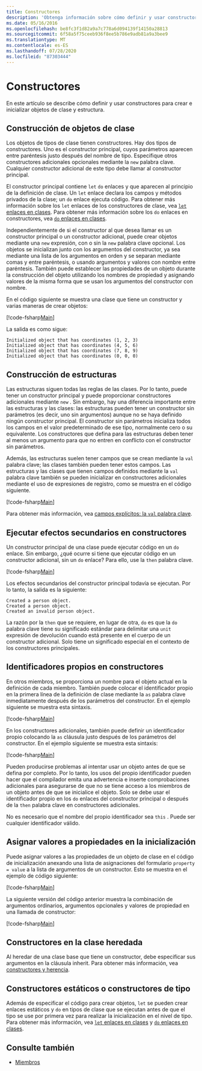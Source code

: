 ```yaml
---
title: Constructores
description: 'Obtenga información sobre cómo definir y usar constructores en F # para crear e inicializar objetos de clase y estructura.'
ms.date: 05/16/2016
ms.openlocfilehash: be8fc3f1d82a9a7c778a6d094139f14150a28813
ms.sourcegitcommit: 6f58a5f75ceeb936f8ee5b786e9adb81a9a3bee9
ms.translationtype: MT
ms.contentlocale: es-ES
ms.lasthandoff: 07/28/2020
ms.locfileid: "87303444"
---
```

# <a name="constructors"></a>Constructores

En este artículo se describe cómo definir y usar constructores para crear e inicializar objetos de clase y estructura.

## <a name="construction-of-class-objects"></a>Construcción de objetos de clase

Los objetos de tipos de clase tienen constructores. Hay dos tipos de constructores. Uno es el constructor principal, cuyos parámetros aparecen entre paréntesis justo después del nombre de tipo. Especifique otros constructores adicionales opcionales mediante la `new` palabra clave. Cualquier constructor adicional de este tipo debe llamar al constructor principal.

El constructor principal contiene `let` `do` enlaces y que aparecen al principio de la definición de clase. Un `let` enlace declara los campos y métodos privados de la clase; un `do` enlace ejecuta código. Para obtener más información sobre los `let` enlaces de los constructores de clase, vea [ `let` enlaces en clases](let-bindings-in-classes.md). Para obtener más información sobre los `do` enlaces en constructores, vea [ `do` enlaces en clases](do-bindings-in-classes.md).

Independientemente de si el constructor al que desea llamar es un constructor principal o un constructor adicional, puede crear objetos mediante una `new` expresión, con o sin la `new` palabra clave opcional. Los objetos se inicializan junto con los argumentos del constructor, ya sea mediante una lista de los argumentos en orden y se separan mediante comas y entre paréntesis, o usando argumentos y valores con nombre entre paréntesis. También puede establecer las propiedades de un objeto durante la construcción del objeto utilizando los nombres de propiedad y asignando valores de la misma forma que se usan los argumentos del constructor con nombre.

En el código siguiente se muestra una clase que tiene un constructor y varias maneras de crear objetos:

[!code-fsharp[Main](~/samples/snippets/fsharp/lang-ref-2/snippet3501.fs)]

La salida es como sigue:

```console
Initialized object that has coordinates (1, 2, 3)
Initialized object that has coordinates (4, 5, 6)
Initialized object that has coordinates (7, 8, 9)
Initialized object that has coordinates (0, 0, 0)
```

## <a name="construction-of-structures"></a>Construcción de estructuras

Las estructuras siguen todas las reglas de las clases. Por lo tanto, puede tener un constructor principal y puede proporcionar constructores adicionales mediante `new` . Sin embargo, hay una diferencia importante entre las estructuras y las clases: las estructuras pueden tener un constructor sin parámetros (es decir, uno sin argumentos) aunque no se haya definido ningún constructor principal. El constructor sin parámetros inicializa todos los campos en el valor predeterminado de ese tipo, normalmente cero o su equivalente. Los constructores que defina para las estructuras deben tener al menos un argumento para que no entren en conflicto con el constructor sin parámetros.

Además, las estructuras suelen tener campos que se crean mediante la `val` palabra clave; las clases también pueden tener estos campos. Las estructuras y las clases que tienen campos definidos mediante la `val` palabra clave también se pueden inicializar en constructores adicionales mediante el uso de expresiones de registro, como se muestra en el código siguiente.

[!code-fsharp[Main](~/samples/snippets/fsharp/lang-ref-2/snippet3502.fs)]

Para obtener más información, vea [campos explícitos: la `val` palabra clave](explicit-fields-the-val-keyword.md).

## <a name="executing-side-effects-in-constructors"></a>Ejecutar efectos secundarios en constructores

Un constructor principal de una clase puede ejecutar código en un `do` enlace. Sin embargo, ¿qué ocurre si tiene que ejecutar código en un constructor adicional, sin un `do` enlace? Para ello, use la `then` palabra clave.

[!code-fsharp[Main](~/samples/snippets/fsharp/lang-ref-2/snippet3503.fs)]

Los efectos secundarios del constructor principal todavía se ejecutan. Por lo tanto, la salida es la siguiente:

```console
Created a person object.
Created a person object.
Created an invalid person object.
```

La razón por la `then` que se requiere, en lugar de otra, `do` es que la `do` palabra clave tiene su significado estándar para delimitar una `unit` expresión de devolución cuando está presente en el cuerpo de un constructor adicional. Solo tiene un significado especial en el contexto de los constructores principales.

## <a name="self-identifiers-in-constructors"></a>Identificadores propios en constructores

En otros miembros, se proporciona un nombre para el objeto actual en la definición de cada miembro. También puede colocar el identificador propio en la primera línea de la definición de clase mediante la `as` palabra clave inmediatamente después de los parámetros del constructor. En el ejemplo siguiente se muestra esta sintaxis.

[!code-fsharp[Main](~/samples/snippets/fsharp/lang-ref-2/snippet3504.fs)]

En los constructores adicionales, también puede definir un identificador propio colocando la `as` cláusula justo después de los parámetros del constructor. En el ejemplo siguiente se muestra esta sintaxis:

[!code-fsharp[Main](~/samples/snippets/fsharp/lang-ref-2/snippet3505.fs)]

Pueden producirse problemas al intentar usar un objeto antes de que se defina por completo. Por lo tanto, los usos del propio identificador pueden hacer que el compilador emita una advertencia e inserte comprobaciones adicionales para asegurarse de que no se tiene acceso a los miembros de un objeto antes de que se inicialice el objeto. Solo se debe usar el identificador propio en los `do` enlaces del constructor principal o después de la `then` palabra clave en constructores adicionales.

No es necesario que el nombre del propio identificador sea `this` . Puede ser cualquier identificador válido.

## <a name="assigning-values-to-properties-at-initialization"></a>Asignar valores a propiedades en la inicialización

Puede asignar valores a las propiedades de un objeto de clase en el código de inicialización anexando una lista de asignaciones del formulario `property = value` a la lista de argumentos de un constructor. Esto se muestra en el ejemplo de código siguiente:

[!code-fsharp[Main](~/samples/snippets/fsharp/lang-ref-2/snippet3506.fs)]

La siguiente versión del código anterior muestra la combinación de argumentos ordinarios, argumentos opcionales y valores de propiedad en una llamada de constructor:

[!code-fsharp[Main](~/samples/snippets/fsharp/lang-ref-2/snippet3507.fs)]

## <a name="constructors-in-inherited-class"></a>Constructores en la clase heredada

Al heredar de una clase base que tiene un constructor, debe especificar sus argumentos en la cláusula inherit. Para obtener más información, vea [constructores y herencia](../inheritance.md#constructors-and-inheritance).

## <a name="static-constructors-or-type-constructors"></a>Constructores estáticos o constructores de tipo

Además de especificar el código para crear objetos, `let` se pueden crear enlaces estáticos y `do` en tipos de clase que se ejecutan antes de que el tipo se use por primera vez para realizar la inicialización en el nivel de tipo. Para obtener más información, vea [ `let` enlaces en clases](let-bindings-in-classes.md) y [ `do` enlaces en clases](do-bindings-in-classes.md).

## <a name="see-also"></a>Consulte también

- [Miembros](index.md)

